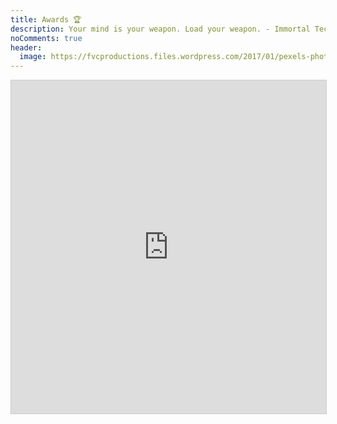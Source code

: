 ```yaml
---
title: Awards 🏆️
description: Your mind is your weapon. Load your weapon. - Immortal Technique
noComments: true
header:
  image: https://fvcproductions.files.wordpress.com/2017/01/pexels-photo-285173.jpeg
---
```


<iframe class="airtable-embed" src="https://airtable.com/embed/shr9Nn7bTXnti7OAy?backgroundColor=gray&viewControls=on" frameborder="0" onmousewheel="" width="100%" height="533" style="background: transparent; border: 1px solid #ccc;"></iframe>
